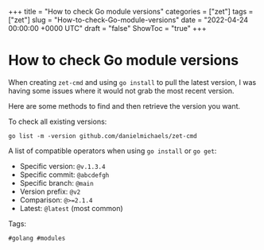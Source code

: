 +++
title = "How to check Go module versions"
categories = ["zet"]
tags = ["zet"]
slug = "How-to-check-Go-module-versions"
date = "2022-04-24 00:00:00 +0000 UTC"
draft = "false"
ShowToc = "true"
+++

# How to check Go module versions

When creating `zet-cmd` and using `go install` to pull the latest version,
I was having some issues where it would not grab the most recent version.

Here are some methods to find and then retrieve the version you want.

To check all existing versions:

`go list -m -version github.com/danielmichaels/zet-cmd`

A list of compatible operators when using `go install` or `go get`:

- Specific version: `@v.1.3.4`
- Specific commit: `@abcdefgh`
- Specific branch: `@main`
- Version prefix: `@v2`
- Comparison: `@>=2.1.4`
- Latest: `@latest` (most common)

Tags:

    #golang #modules


